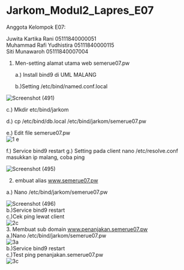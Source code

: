 # Jarkom_Modul2_Lapres_E07
Anggota Kelompok E07:

Juwita Kartika Rani		05111840000051</br>
Muhammad Rafi Yudhistira    05111840000115</br> 
Siti Munawaroh  		 05111840007004</br>


1. Men-setting alamat utama web semerue07.pw

   a.) Install bind9 di UML MALANG
   
   b.)Setting /etc/bind/named.conf.local

![Screenshot (491)](https://user-images.githubusercontent.com/58022238/98759829-7701ae00-2404-11eb-9d40-4e6aff875fe8.png)

  c.) Mkdir etc/bind/jarkom
  
  d.) cp /etc/bind/db.local /etc/bind/jarkom/semerue07.pw
  
  e.) Edit file semerue07.pw
  </br>![1 e](https://user-images.githubusercontent.com/56763570/98809113-edd18380-23d1-11eb-8af6-b85fd083a66c.png)</br>
  
  f.) Service bind9 restart
  g.) Setting pada client nano /etc/resolve.conf masukkan ip malang, coba ping
  
   ![Screenshot (495)](https://user-images.githubusercontent.com/58022238/98761276-ac5bcb00-2407-11eb-8338-889d5f03e8f0.png)

  
 2. embuat alias www.semerue07.pw
 
   a.) Nano /etc/bind/jarkom/semerue07.pw

![Screenshot (496)](https://user-images.githubusercontent.com/58022238/98761287-b251ac00-2407-11eb-8493-430b5ecb3fc8.png)</br>
   b.)Service bind9 restart</br>
   c.)Cek ping lewat client</br>
   ![2c](https://user-images.githubusercontent.com/56763570/98809428-60426380-23d2-11eb-895d-000270af912f.png)</br>
  3. Membuat sub domain www.penanjakan.semerue07.pw</br>
   a.)Nano /etc/bind/jarkom/semerue07.pw </br>
   ![3a](https://user-images.githubusercontent.com/56763570/98809718-e3fc5000-23d2-11eb-8a95-8add45a6fb94.png)</br>
   b.)Service bind9 restart</br>
   c.)Test ping penanjakan.semerue07.pw</br>
   ![3c](https://user-images.githubusercontent.com/56763570/98809734-eced2180-23d2-11eb-85ad-fcd4de62b934.png)</br>




  
